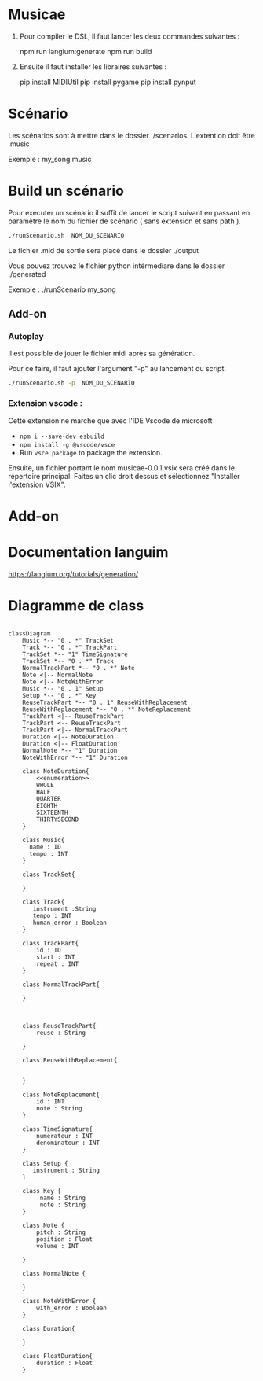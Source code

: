# Musicae

1) Pour compiler le DSL, il faut lancer les deux  commandes suivantes : 

    npm run langium:generate
    npm run build

2) Ensuite il faut installer les libraires  suivantes : 

    pip install MIDIUtil
    pip install pygame
    pip install pynput

# Scénario

Les scénarios sont à mettre dans le dossier ./scenarios. L'extention doit être .music

Exemple : my_song.music

# Build un scénario 

Pour executer un scénario il suffit de lancer le script suivant en passant en paramètre le nom du fichier de scénario ( sans extension et sans path ). 

``` bash
./runScenario.sh  NOM_DU_SCENARIO
```
Le fichier .mid de sortie sera placé dans le dossier ./output

Vous pouvez trouvez le fichier python intérmediare dans le dossier ./generated 


Exemple : ./runScenario my_song

## Add-on

### Autoplay

Il est possible de jouer le fichier midi après sa génération.

Pour ce faire, il faut ajouter l'argument "-p" au lancement du script.

```bash
./runScenario.sh -p  NOM_DU_SCENARIO
```

### Extension vscode : 

Cette extension ne marche que avec l'IDE Vscode de microsoft

- `npm i --save-dev esbuild`
- `npm install -g @vscode/vsce`
- Run `vsce package` to package the extension.
  
Ensuite, un fichier portant le nom musicae-0.0.1.vsix sera créé dans le répertoire principal. Faites un clic droit dessus et sélectionnez "Installer l'extension VSIX".

# Add-on 

# Documentation languim 

https://langium.org/tutorials/generation/


# Diagramme de class

```mermaid

classDiagram
    Music *-- "0 . *" TrackSet
    Track *-- "0 . *" TrackPart
    TrackSet *-- "1" TimeSignature
    TrackSet *-- "0 . *" Track
    NormalTrackPart *-- "0 . *" Note
    Note <|-- NormalNote
    Note <|-- NoteWithError
    Music *-- "0 . 1" Setup
    Setup *-- "0 . *" Key
    ReuseTrackPart *-- "0 . 1" ReuseWithReplacement
    ReuseWithReplacement *-- "0 . *" NoteReplacement
    TrackPart <|-- ReuseTrackPart
    TrackPart <-- ReuseTrackPart
    TrackPart <|-- NormalTrackPart
    Duration <|-- NoteDuration
    Duration <|-- FloatDuration
    NormalNote *-- "1" Duration
    NoteWithError *-- "1" Duration

    class NoteDuration{
        <<enumeration>>
        WHOLE
        HALF
        QUARTER
        EIGHTH
        SIXTEENTH
        THIRTYSECOND
    }

    class Music{
      name : ID
      tempo : INT
    }

    class TrackSet{

    }

    class Track{
       instrument :String
       tempo : INT
       human_error : Boolean
    }

    class TrackPart{
        id : ID
        start : INT
        repeat : INT
    }

    class NormalTrackPart{
        
    }

    

    class ReuseTrackPart{
        reuse : String

    }

    class ReuseWithReplacement{


    }

    class NoteReplacement{
        id : INT
        note : String
    }
    
    class TimeSignature{
        numerateur : INT
        denominateur : INT
    }

    class Setup {
       instrument : String
    }

    class Key {
         name : String
         note : String
    }

    class Note {
        pitch : String
        position : Float
        volume : INT

    }

    class NormalNote {
         
    }

    class NoteWithError {
        with_error : Boolean 
    }

    class Duration{

    }

    class FloatDuration{
        duration : Float 
    }


```
